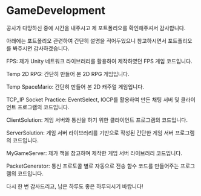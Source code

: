 # GameDevelopment
<p>
<p>공사가 다망하신 중에 시간을 내주시고 제 포트폴리오를 확인해주셔서 감사합니다.</p>
<p>아래에는 포트폴리오 관련하여 간단히 설명을 적어두었으니 참고하시면서 포트폴리오를 봐주시면 감사하겠습니다.</p>
</p>

<p>
<p>FPS: 제가 Unity 네트워크 라이브러리를 활용하여 제작하였던 FPS 게임 코드입니다.</p>
<p>Temp 2D RPG: 간단히 만들어 본 2D RPG 게임입니다.</p>
<p>Temp SpaceMario: 간단히 만들어 본 2D 캐주얼 게임입니다.</p>
</p>


<p>
<p>TCP_IP Socket Practice: EventSelect, IOCP를 활용하여 만든 채팅 서버 및 클라이언트 프로그램의 코드입니다.</p>
<p>ClientSolution: 게임 서버와 통신을 하기 위한 클라이언트 프로그램의 코드입니다.</p>
<p>ServerSolution: 게임 서버 라이브러리를 기반으로 작성된 간단한 게임 서버 프로그램의 코드입니다.</p>
<p>MyGameServer: 제가 책을 참고하며 제작한 게임 서버 라이브러리 코드입니다.</p>
<p>PacketGenerator: 통신 프로토콜 별로 자동으로 전송 함수 코드를 만들어주는 프로그램의 코드입니다.</p>
</p>

다시 한 번 감사드리고, 남은 하루도 좋은 하루되시기 바랍니다!
